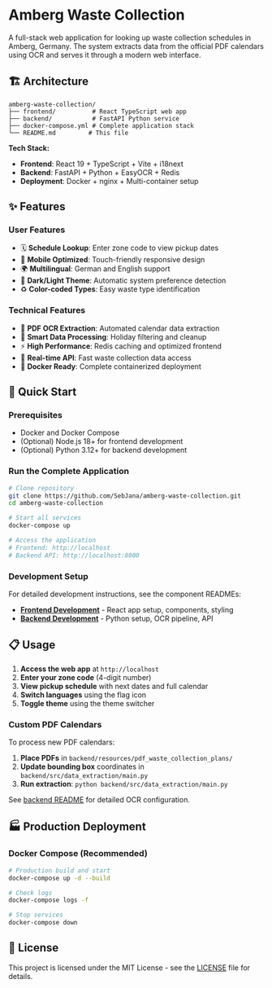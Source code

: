 # Amberg Waste Collection

A full-stack web application for looking up waste collection schedules in Amberg, Germany. The system extracts data from the official PDF calendars using OCR and serves it through a modern web interface.

## 🏗️ Architecture

```
amberg-waste-collection/
├── frontend/          # React TypeScript web app
├── backend/           # FastAPI Python service  
├── docker-compose.yml # Complete application stack
└── README.md         # This file
```

**Tech Stack:**
- **Frontend**: React 19 + TypeScript + Vite + i18next
- **Backend**: FastAPI + Python + EasyOCR + Redis
- **Deployment**: Docker + nginx + Multi-container setup

## ✨ Features

### User Features
- 🗓️ **Schedule Lookup**: Enter zone code to view pickup dates
- 📱 **Mobile Optimized**: Touch-friendly responsive design  
- 🌍 **Multilingual**: German and English support
- 🎨 **Dark/Light Theme**: Automatic system preference detection
- ♻️ **Color-coded Types**: Easy waste type identification

### Technical Features
- 📄 **PDF OCR Extraction**: Automated calendar data extraction
- 🧠 **Smart Data Processing**: Holiday filtering and cleanup
- ⚡ **High Performance**: Redis caching and optimized frontend
- 🔄 **Real-time API**: Fast waste collection data access
- 🐳 **Docker Ready**: Complete containerized deployment

## 🚀 Quick Start

### Prerequisites
- Docker and Docker Compose
- (Optional) Node.js 18+ for frontend development
- (Optional) Python 3.12+ for backend development

### Run the Complete Application

```bash
# Clone repository
git clone https://github.com/SebJana/amberg-waste-collection.git
cd amberg-waste-collection

# Start all services
docker-compose up

# Access the application
# Frontend: http://localhost
# Backend API: http://localhost:8000
```

### Development Setup

For detailed development instructions, see the component READMEs:

- **[Frontend Development](./frontend/README.md)** - React app setup, components, styling
- **[Backend Development](./backend/README.md)** - Python setup, OCR pipeline, API

## 📋 Usage

1. **Access the web app** at `http://localhost`
2. **Enter your zone code** (4-digit number)
3. **View pickup schedule** with next dates and full calendar
4. **Switch languages** using the flag icon
5. **Toggle theme** using the theme switcher


### Custom PDF Calendars
To process new PDF calendars:

1. **Place PDFs** in `backend/resources/pdf_waste_collection_plans/`
2. **Update bounding box** coordinates in `backend/src/data_extraction/main.py`
3. **Run extraction**: `python backend/src/data_extraction/main.py`

See [backend README](./backend/README.md) for detailed OCR configuration.

## 🏭 Production Deployment

### Docker Compose (Recommended)

```bash
# Production build and start
docker-compose up -d --build

# Check logs
docker-compose logs -f

# Stop services
docker-compose down
```

## 📄 License

This project is licensed under the MIT License - see the [LICENSE](LICENSE) file for details.
